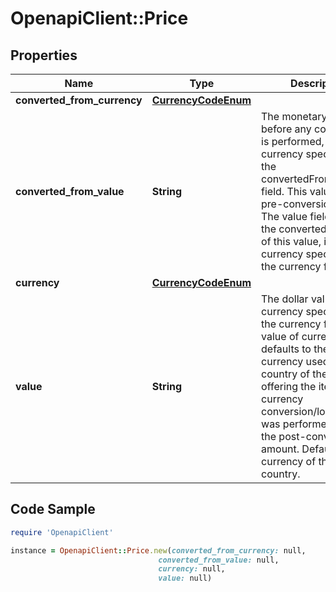 # OpenapiClient::Price

## Properties

Name | Type | Description | Notes
------------ | ------------- | ------------- | -------------
**converted_from_currency** | [**CurrencyCodeEnum**](CurrencyCodeEnum.md) |  | [optional] 
**converted_from_value** | **String** | The monetary amount before any conversion is performed, in the currency specified by the convertedFromCurrency field. This value is the pre-conversion amount. The value field contains the converted amount of this value, in the currency specified by the currency field. | [optional] 
**currency** | [**CurrencyCodeEnum**](CurrencyCodeEnum.md) |  | [optional] 
**value** | **String** | The dollar value of the currency specified in the currency field. The value of currency defaults to the standard currency used by the country of the eBay site offering the item. If currency conversion/localization was performed, this is the post-conversion amount. Default: The currency of the user&#39;s country. | [optional] 

## Code Sample

```ruby
require 'OpenapiClient'

instance = OpenapiClient::Price.new(converted_from_currency: null,
                                 converted_from_value: null,
                                 currency: null,
                                 value: null)
```


